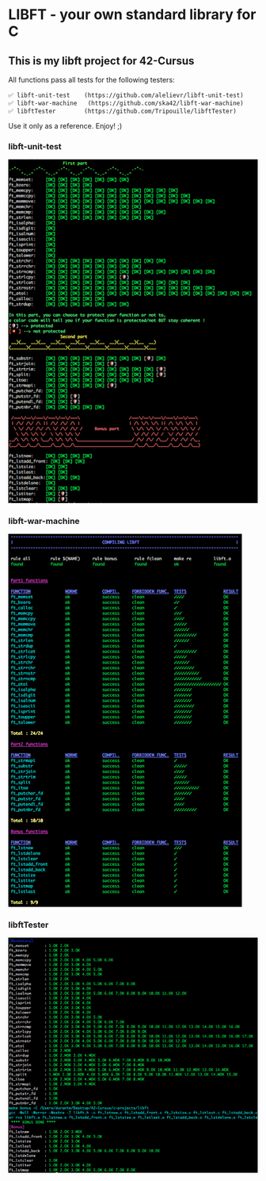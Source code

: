 # LIBFT - your own standard library for C #

## This is my libft project for 42-Cursus ##

All functions pass all tests for the following testers:

	✅ libft-unit-test 	 (https://github.com/alelievr/libft-unit-test)
	✅ libft-war-machine   (https://github.com/ska42/libft-war-machine)
	✅ libftTester 		 (https://github.com/Tripouille/libftTester)

Use it only as a reference. Enjoy! ;)

### libft-unit-test ###
![libft-unit-test](https://github.com/durantecode/42-Cursus/blob/master/c-projects/libft/test_screenshots/1-libft-unit-test.png)

### libft-war-machine ###
![libft-war-machine](https://github.com/durantecode/42-Cursus/blob/master/c-projects/libft/test_screenshots/2-libft-war-machine.png)

### libftTester ###
![libftTester](https://github.com/durantecode/42-Cursus/blob/master/c-projects/libft/test_screenshots/3-libftTester.png)